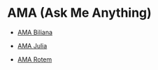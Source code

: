 # AMA (Ask Me Anything)

- [AMA Biliana](https://github.com/Bilie/ama-biliana)

- [AMA Julia](https://github.com/FBW44-2/ama-julia)

- [AMA Rotem](https://github.com/FBW44-2/ama-rotem)
